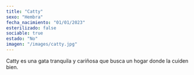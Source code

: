 ```yaml
---
title: "Catty"
sexo: "Hembra"
fecha_nacimiento: "01/01/2023"
esterilizado: false
sociable: true
estado: "No"
imagen: "/images/catty.jpg"
---
```


Catty es una gata tranquila y cariñosa que busca un hogar donde la cuiden bien.
